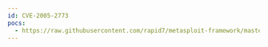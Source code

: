 ```yaml
---
id: CVE-2005-2773
pocs:
  - https://raw.githubusercontent.com/rapid7/metasploit-framework/master/modules/exploits/unix/webapp/openview_connectednodes_exec.rb
---
```

